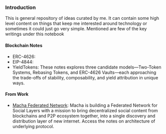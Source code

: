 ### Introduction
This is general repository of ideas curated by me. It can contain some high level content on things that keep me interested around technology or sometimes it could just go very simple. Mentioned are few of the key writings under this notebook

#### Blockchain Notes
- ERC-4626: 
- EIP-4844: 
- YieldTokens: These notes explores three candidate models—Two-Token Systems, Rebasing Tokens, and ERC-4626 Vaults—each approaching the trade-offs of stability, composability, and yield attribution in unique ways.

#### From Work
- [Macha Federated Network](https://github.com/sksmlabs/Notebook/blob/main/Macha.md): Macha is building a Federated Network for Social Layers with a mission to bring decentralized social content from blockchains and P2P ecosystem together, into a single discovery and distribution layer of new internet. Access the notes on architecture of underlying protocol.
